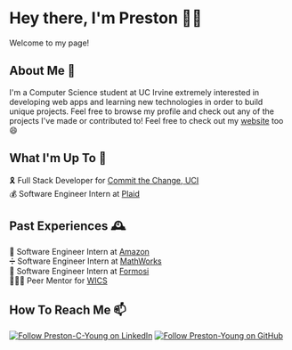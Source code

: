 # Hey there, I'm Preston 👋🏽
Welcome to my page!

## About Me 📝
I'm a Computer Science student at UC Irvine extremely interested in developing web apps and learning new technologies in order to build unique projects. Feel free to browse my profile and check out any of the projects I've made or contributed to! Feel free to check out my [website](https://preston-young.github.io/) too 😄

## What I'm Up To 🧐
🎗 Full Stack Developer for [Commit the Change, UCI](https://ctc-uci.com/)  
💰 Software Engineer Intern at [Plaid](https://plaid.com/)

## Past Experiences 🕰
🛒 Software Engineer Intern at [Amazon](https://aws.amazon.com/)  
➗ Software Engineer Intern at [MathWorks](https://www.mathworks.com/)  
💄 Software Engineer Intern at [Formosi](https://www.formosi.com/)  
👨🏻‍🏫 Peer Mentor for [WICS](https://wics.ics.uci.edu/)

## How To Reach Me 📫
[<img src="https://img.shields.io/badge/linkedin-%230077B5.svg?&style=for-the-badge&logo=linkedin&logoColor=white" alt="Follow Preston-C-Young on LinkedIn"/>](https://www.linkedin.com/in/preston-c-young/)
[<img src="https://img.shields.io/badge/GitHub-%2312100E.svg?&style=for-the-badge&logo=Github&logoColor=white" alt="Follow Preston-Young on GitHub"/>](https://github.com/Preston-Young)


<!--
**Preston-Young/Preston-Young** is a ✨ _special_ ✨ repository because its `README.md` (this file) appears on your GitHub profile.

Here are some ideas to get you started:

- 🔭 I’m currently working on ...
- 🌱 I’m currently learning ...
- 👯 I’m looking to collaborate on ...
- 🤔 I’m looking for help with ...
- 💬 Ask me about ...
- 📫 How to reach me: ...
- 😄 Pronouns: ...
- ⚡ Fun fact: ...
-->
